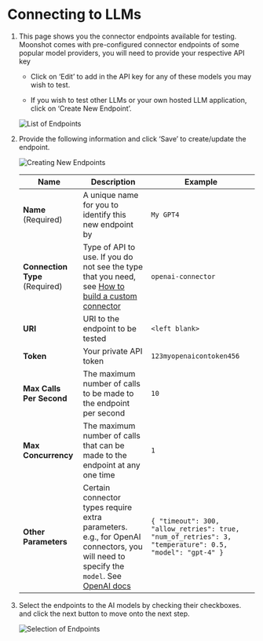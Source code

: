# Connecting to LLMs

1. This page shows you the connector endpoints available for testing. Moonshot comes with pre-configured connector endpoints of some popular model providers, you will need to provide your respective API key

    - Click on ‘Edit’ to add in the API key for any of these models you may wish to test. 

    - If you wish to test other LLMs or your own hosted LLM application, click on ‘Create New Endpoint’. 

    ![List of Endpoints](./imgs/benchmarking(8).png)

2. Provide the following information and click ‘Save’ to create/update the endpoint. 

    ![Creating New Endpoints](./imgs/benchmarking(9).png)

    | Name                    | Description                                                                                                                         | Example                                     |
    |-------------------------|-------------------------------------------------------------------------------------------------------------------------------------|---------------------------------------------|
    | **Name** (Required)     | A unique name for you to identify this new endpoint by                                                                              | `My GPT4`                                   |
    | **Connection Type** (Required) | Type of API to use. If you do not see the type that you need, see [How to build a custom connector](../../tutorial/contributor/create_connector.md)                           | `openai-connector`                          |
    | **URI**                 | URI to the endpoint to be tested                                                                                                    | `<left blank>`                              |
    | **Token**               | Your private API token                                                                                                              | `123myopenaicontoken456`                    |
    | **Max Calls Per Second**| The maximum number of calls to be made to the endpoint per second                                                                   | `10`                                        |
    | **Max Concurrency**     | The maximum number of calls that can be made to the endpoint at any one time                                                        | `1`                                         |
    | **Other Parameters**    | Certain connector types require extra parameters. e.g., for OpenAI connectors, you will need to specify the `model`. See [OpenAI docs](https://platform.openai.com/docs/models) | ```{ "timeout": 300, "allow_retries": true, "num_of_retries": 3, "temperature": 0.5, "model": "gpt-4" }``` |



3. Select the endpoints to the AI models by checking their checkboxes. and click the next button to move onto the next step. 

    ![Selection of Endpoints](./imgs/selecting_endpoints(10).png)
